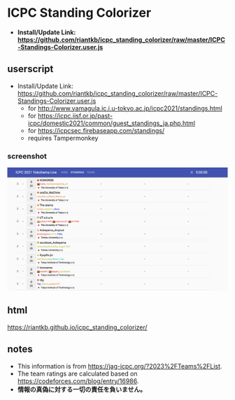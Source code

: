 # ICPC Standing Colorizer

- __Install/Update Link: https://github.com/riantkb/icpc_standing_colorizer/raw/master/ICPC-Standings-Colorizer.user.js__

## userscript

- Install/Update Link: https://github.com/riantkb/icpc_standing_colorizer/raw/master/ICPC-Standings-Colorizer.user.js
  - for http://www.yamagula.ic.i.u-tokyo.ac.jp/icpc2021/standings.html
  - for https://icpc.iisf.or.jp/past-icpc/domestic2021/common/guest_standings_ja.php.html
  - for https://icpcsec.firebaseapp.com/standings/
  - requires Tampermonkey

### screenshot
![screenshot](./screenshot.png)

## html
https://riantkb.github.io/icpc_standing_colorizer/

## notes
- This information is from https://jag-icpc.org/?2023%2FTeams%2FList.
- The team ratings are calculated based on https://codeforces.com/blog/entry/16986.
- __情報の真偽に対する一切の責任を負いません。__

